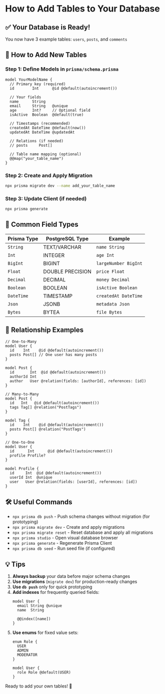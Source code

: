 # How to Add Tables to Your Database

## ✅ Your Database is Ready!
You now have 3 example tables: `users`, `posts`, and `comments`

## 🔧 How to Add New Tables

### Step 1: Define Models in `prisma/schema.prisma`

```prisma
model YourModelName {
  // Primary key (required)
  id        Int      @id @default(autoincrement())
  
  // Your fields
  name      String
  email     String   @unique
  age       Int?     // Optional field
  isActive  Boolean  @default(true)
  
  // Timestamps (recommended)
  createdAt DateTime @default(now())
  updatedAt DateTime @updatedAt
  
  // Relations (if needed)
  // posts     Post[]
  
  // Table name mapping (optional)
  @@map("your_table_name")
}
```

### Step 2: Create and Apply Migration
```bash
npx prisma migrate dev --name add_your_table_name
```

### Step 3: Update Client (if needed)
```bash
npx prisma generate
```

## 📝 Common Field Types

| Prisma Type | PostgreSQL Type | Example |
|-------------|-----------------|---------|
| `String`    | TEXT/VARCHAR    | `name String` |
| `Int`       | INTEGER         | `age Int` |
| `BigInt`    | BIGINT          | `largeNumber BigInt` |
| `Float`     | DOUBLE PRECISION| `price Float` |
| `Decimal`   | DECIMAL         | `money Decimal` |
| `Boolean`   | BOOLEAN         | `isActive Boolean` |
| `DateTime`  | TIMESTAMP       | `createdAt DateTime` |
| `Json`      | JSONB           | `metadata Json` |
| `Bytes`     | BYTEA           | `file Bytes` |

## 🔗 Relationship Examples

```prisma
// One-to-Many
model User {
  id    Int    @id @default(autoincrement())
  posts Post[] // One user has many posts
}

model Post {
  id       Int  @id @default(autoincrement())
  authorId Int
  author   User @relation(fields: [authorId], references: [id])
}

// Many-to-Many
model Post {
  id   Int   @id @default(autoincrement())
  tags Tag[] @relation("PostTags")
}

model Tag {
  id    Int    @id @default(autoincrement())
  posts Post[] @relation("PostTags")
}

// One-to-One
model User {
  id      Int      @id @default(autoincrement())
  profile Profile?
}

model Profile {
  id     Int  @id @default(autoincrement())
  userId Int  @unique
  user   User @relation(fields: [userId], references: [id])
}
```

## 🛠 Useful Commands

- `npx prisma db push` - Push schema changes without migration (for prototyping)
- `npx prisma migrate dev` - Create and apply migrations
- `npx prisma migrate reset` - Reset database and apply all migrations
- `npx prisma studio` - Open visual database browser
- `npx prisma generate` - Regenerate Prisma Client
- `npx prisma db seed` - Run seed file (if configured)

## 💡 Tips

1. **Always backup** your data before major schema changes
2. **Use migrations** (`migrate dev`) for production-ready changes
3. **Use `db push`** only for quick prototyping
4. **Add indexes** for frequently queried fields:
   ```prisma
   model User {
     email String @unique
     name  String
     
     @@index([name])
   }
   ```
5. **Use enums** for fixed value sets:
   ```prisma
   enum Role {
     USER
     ADMIN
     MODERATOR
   }
   
   model User {
     role Role @default(USER)
   }
   ```

Ready to add your own tables! 🚀